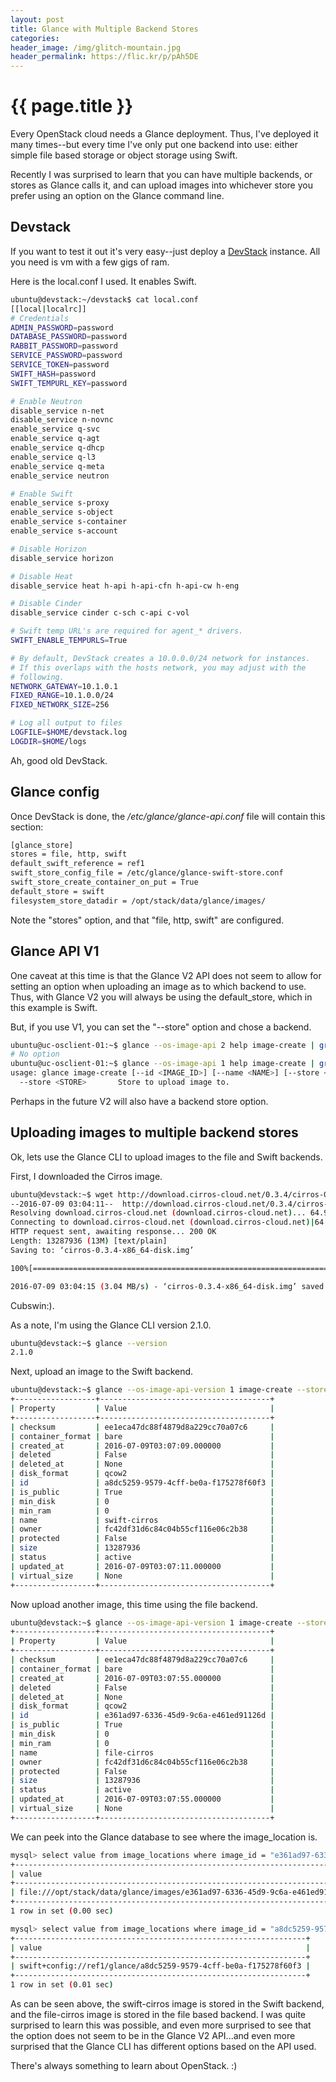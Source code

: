 ```yaml
---
layout: post
title: Glance with Multiple Backend Stores
categories:
header_image: /img/glitch-mountain.jpg
header_permalink: https://flic.kr/p/pAh5DE
---
```


# {{ page.title }}

Every OpenStack cloud needs a Glance deployment. Thus, I've deployed it many times--but every time I've only put one backend into use: either simple file based storage or object storage using Swift. 

Recently I was surprised to learn that you can have multiple backends, or stores as Glance calls it, and can upload images into whichever store you prefer using an option on the Glance command line.

## Devstack 

If you want to test it out it's very easy--just deploy a [DevStack](http://docs.openstack.org/developer/devstack/) instance. All you need is vm with a few gigs of ram.

Here is the local.conf I used. It enables Swift.

~~~bash
ubuntu@devstack:~/devstack$ cat local.conf 
[[local|localrc]]
# Credentials
ADMIN_PASSWORD=password
DATABASE_PASSWORD=password
RABBIT_PASSWORD=password
SERVICE_PASSWORD=password
SERVICE_TOKEN=password
SWIFT_HASH=password
SWIFT_TEMPURL_KEY=password

# Enable Neutron
disable_service n-net
disable_service n-novnc
enable_service q-svc
enable_service q-agt
enable_service q-dhcp
enable_service q-l3
enable_service q-meta
enable_service neutron

# Enable Swift
enable_service s-proxy
enable_service s-object
enable_service s-container
enable_service s-account

# Disable Horizon
disable_service horizon

# Disable Heat
disable_service heat h-api h-api-cfn h-api-cw h-eng

# Disable Cinder
disable_service cinder c-sch c-api c-vol

# Swift temp URL's are required for agent_* drivers.
SWIFT_ENABLE_TEMPURLS=True

# By default, DevStack creates a 10.0.0.0/24 network for instances.
# If this overlaps with the hosts network, you may adjust with the
# following.
NETWORK_GATEWAY=10.1.0.1
FIXED_RANGE=10.1.0.0/24
FIXED_NETWORK_SIZE=256

# Log all output to files
LOGFILE=$HOME/devstack.log
LOGDIR=$HOME/logs
~~~

Ah, good old DevStack.

## Glance config

Once DevStack is done, the _/etc/glance/glance-api.conf_ file will contain this section:

~~~bash
[glance_store]
stores = file, http, swift
default_swift_reference = ref1
swift_store_config_file = /etc/glance/glance-swift-store.conf
swift_store_create_container_on_put = True
default_store = swift
filesystem_store_datadir = /opt/stack/data/glance/images/
~~~

Note the "stores" option, and that "file, http, swift" are configured.

## Glance API V1

One caveat at this time is that the Glance V2 API does not seem to allow for setting an option when uploading an image as to which backend to use. Thus, with Glance V2 you will always be using the default_store, which in this example is Swift.

But, if you use V1, you can set the "--store" option and chose a backend.

~~~bash
ubuntu@uc-osclient-01:~$ glance --os-image-api 2 help image-create | grep "\-\-store" 
# No option
ubuntu@uc-osclient-01:~$ glance --os-image-api 1 help image-create | grep "\-\-store" 
usage: glance image-create [--id <IMAGE_ID>] [--name <NAME>] [--store <STORE>]
  --store <STORE>       Store to upload image to.
~~~

Perhaps in the future V2 will also have a backend store option.

## Uploading images to multiple backend stores

Ok, lets use the Glance CLI to upload images to the file and Swift backends.

First, I downloaded the Cirros image.

~~~bash
ubuntu@devstack:~$ wget http://download.cirros-cloud.net/0.3.4/cirros-0.3.4-x86_64-disk.img
--2016-07-09 03:04:11--  http://download.cirros-cloud.net/0.3.4/cirros-0.3.4-x86_64-disk.img
Resolving download.cirros-cloud.net (download.cirros-cloud.net)... 64.90.42.85
Connecting to download.cirros-cloud.net (download.cirros-cloud.net)|64.90.42.85|:80... connected.
HTTP request sent, awaiting response... 200 OK
Length: 13287936 (13M) [text/plain]
Saving to: ‘cirros-0.3.4-x86_64-disk.img’

100%[==================================================================================================================================>] 13,287,936  3.61MB/s   in 4.2s   

2016-07-09 03:04:15 (3.04 MB/s) - ‘cirros-0.3.4-x86_64-disk.img’ saved [13287936/13287936]
~~~

Cubswin:).

As a note, I'm using the Glance CLI version 2.1.0.

~~~bash
ubuntu@devstack:~$ glance --version
2.1.0
~~~

Next, upload an image to the Swift backend.

~~~bash
ubuntu@devstack:~$ glance --os-image-api-version 1 image-create --store swift --name swift-cirros --disk-format qcow2 --container-format bare --is-public True --file cirros-0.3.4-x86_64-disk.img 
+------------------+--------------------------------------+
| Property         | Value                                |
+------------------+--------------------------------------+
| checksum         | ee1eca47dc88f4879d8a229cc70a07c6     |
| container_format | bare                                 |
| created_at       | 2016-07-09T03:07:09.000000           |
| deleted          | False                                |
| deleted_at       | None                                 |
| disk_format      | qcow2                                |
| id               | a8dc5259-9579-4cff-be0a-f175278f60f3 |
| is_public        | True                                 |
| min_disk         | 0                                    |
| min_ram          | 0                                    |
| name             | swift-cirros                         |
| owner            | fc42df31d6c84c04b55cf116e06c2b38     |
| protected        | False                                |
| size             | 13287936                             |
| status           | active                               |
| updated_at       | 2016-07-09T03:07:11.000000           |
| virtual_size     | None                                 |
+------------------+--------------------------------------+
~~~

Now upload another image, this time using the file backend.

~~~bash
ubuntu@devstack:~$ glance --os-image-api-version 1 image-create --store file --name file-cirros --disk-format qcow2 --container-format bare --is-public True --file cirros-0.3.4-x86_64-disk.img 
+------------------+--------------------------------------+
| Property         | Value                                |
+------------------+--------------------------------------+
| checksum         | ee1eca47dc88f4879d8a229cc70a07c6     |
| container_format | bare                                 |
| created_at       | 2016-07-09T03:07:55.000000           |
| deleted          | False                                |
| deleted_at       | None                                 |
| disk_format      | qcow2                                |
| id               | e361ad97-6336-45d9-9c6a-e461ed91126d |
| is_public        | True                                 |
| min_disk         | 0                                    |
| min_ram          | 0                                    |
| name             | file-cirros                          |
| owner            | fc42df31d6c84c04b55cf116e06c2b38     |
| protected        | False                                |
| size             | 13287936                             |
| status           | active                               |
| updated_at       | 2016-07-09T03:07:55.000000           |
| virtual_size     | None                                 |
+------------------+--------------------------------------+
~~~

We can peek into the Glance database to see where the image_location is.

~~~bash
mysql> select value from image_locations where image_id = "e361ad97-6336-45d9-9c6a-e461ed91126d";
+---------------------------------------------------------------------------+
| value                                                                     |
+---------------------------------------------------------------------------+
| file:///opt/stack/data/glance/images/e361ad97-6336-45d9-9c6a-e461ed91126d |
+---------------------------------------------------------------------------+
1 row in set (0.00 sec)

mysql> select value from image_locations where image_id = "a8dc5259-9579-4cff-be0a-f175278f60f3";
+-----------------------------------------------------------------+
| value                                                           |
+-----------------------------------------------------------------+
| swift+config://ref1/glance/a8dc5259-9579-4cff-be0a-f175278f60f3 |
+-----------------------------------------------------------------+
1 row in set (0.01 sec)
~~~

As can be seen above, the swift-cirros image is stored in the Swift backend, and the file-cirros image is stored in the file based backend. I was quite surprised to learn this was possible, and even more surprised to see that the option does not seem to be in the Glance V2 API...and even more surprised that the Glance CLI has different options based on the API used.

There's always something to learn about OpenStack. :)
